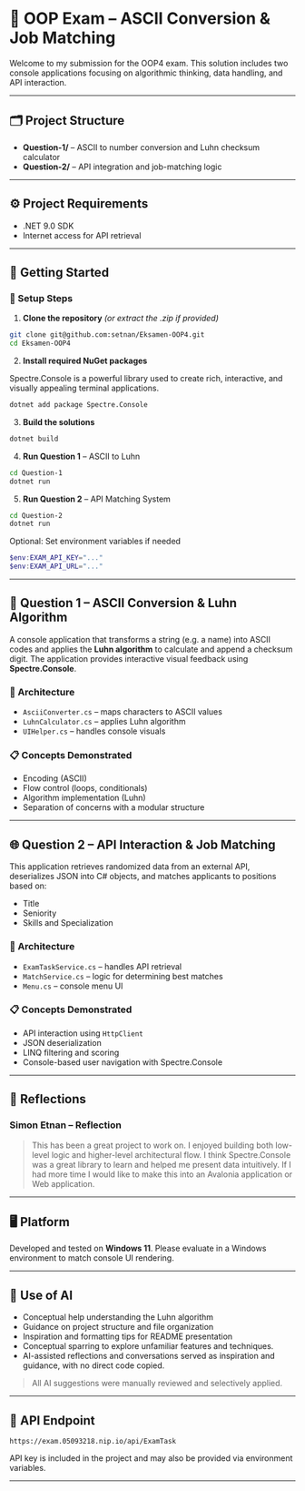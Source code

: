 # 🧠 OOP Exam – ASCII Conversion & Job Matching

Welcome to my submission for the OOP4 exam. This solution includes two console applications focusing on algorithmic thinking, data handling, and API interaction.

---

## 🗂️ Project Structure

* **Question-1/** – ASCII to number conversion and Luhn checksum calculator
* **Question-2/** – API integration and job-matching logic

---

## ⚙️ Project Requirements

* .NET 9.0 SDK
* Internet access for API retrieval

---

## 🚀 Getting Started

### 🧪 Setup Steps

1. **Clone the repository** *(or extract the .zip if provided)*

```bash
git clone git@github.com:setnan/Eksamen-OOP4.git
cd Eksamen-OOP4
```

2. **Install required NuGet packages**

Spectre.Console is a powerful library used to create rich, interactive, and visually appealing terminal applications.

```bash
dotnet add package Spectre.Console
```

3. **Build the solutions**

```bash
dotnet build
```

4. **Run Question 1** – ASCII to Luhn

```bash
cd Question-1
dotnet run
```

5. **Run Question 2** – API Matching System

```bash
cd Question-2
dotnet run
```

Optional: Set environment variables if needed

```powershell
$env:EXAM_API_KEY="..."
$env:EXAM_API_URL="..."
```

---

## 🔢 Question 1 – ASCII Conversion & Luhn Algorithm

A console application that transforms a string (e.g. a name) into ASCII codes and applies the **Luhn algorithm** to calculate and append a checksum digit. The application provides interactive visual feedback using **Spectre.Console**.

### 🔧 Architecture

* `AsciiConverter.cs` – maps characters to ASCII values
* `LuhnCalculator.cs` – applies Luhn algorithm
* `UIHelper.cs` – handles console visuals

### 📋 Concepts Demonstrated

* Encoding (ASCII)
* Flow control (loops, conditionals)
* Algorithm implementation (Luhn)
* Separation of concerns with a modular structure

---

## 🌐 Question 2 – API Interaction & Job Matching

This application retrieves randomized data from an external API, deserializes JSON into C# objects, and matches applicants to positions based on:

* Title
* Seniority
* Skills and Specialization

### 🔧 Architecture

* `ExamTaskService.cs` – handles API retrieval
* `MatchService.cs` – logic for determining best matches
* `Menu.cs` – console menu UI

### 📋 Concepts Demonstrated

* API interaction using `HttpClient`
* JSON deserialization
* LINQ filtering and scoring
* Console-based user navigation with Spectre.Console

---

## 🧠 Reflections

### Simon Etnan – Reflection

> This has been a great project to work on. I enjoyed building both low-level logic and higher-level architectural flow. I think Spectre.Console was a great library to learn and helped me present data intuitively. If I had more time I would like to make this into an Avalonia application or Web application.

---

## 🖥️ Platform

Developed and tested on **Windows 11**. Please evaluate in a Windows environment to match console UI rendering.

---

## 🤖 Use of AI

* Conceptual help understanding the Luhn algorithm
* Guidance on project structure and file organization
* Inspiration and formatting tips for README presentation
* Conceptual sparring to explore unfamiliar features and techniques.
* AI-assisted reflections and conversations served as inspiration and guidance, with no direct code copied.

> All AI suggestions were manually reviewed and selectively applied.

---

## 🔗 API Endpoint

```
https://exam.05093218.nip.io/api/ExamTask
```

API key is included in the project and may also be provided via environment variables.

---
